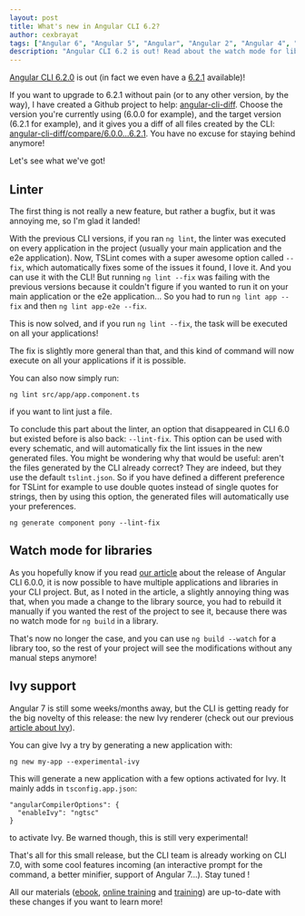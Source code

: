 ```yaml
---
layout: post
title: What's new in Angular CLI 6.2?
author: cexbrayat
tags: ["Angular 6", "Angular 5", "Angular", "Angular 2", "Angular 4", "Angular CLI"]
description: "Angular CLI 6.2 is out! Read about the watch mode for libraries, Ivy support, the new linter options and more!"
---
```


[Angular CLI 6.2.0](https://github.com/angular/angular-cli/releases/tag/v6.2.0) is out
(in fact we even have a [6.2.1](https://github.com/angular/angular-cli/releases/tag/v6.2.1) available)!

If you want to upgrade to 6.2.1 without pain (or to any other version, by the way), I have created a Github project to help: [angular-cli-diff](https://github.com/cexbrayat/angular-cli-diff). Choose the version you're currently using (6.0.0 for example), and the target version (6.2.1 for example), and it gives you a diff of all files created by the CLI: [angular-cli-diff/compare/6.0.0...6.2.1](https://github.com/cexbrayat/angular-cli-diff/compare/6.0.0...6.2.1). You have no excuse for staying behind anymore!

Let's see what we've got!

## Linter

The first thing is not really a new feature, but rather a bugfix,
but it was annoying me, so I'm glad it landed!

With the previous CLI versions, if you ran `ng lint`,
the linter was executed on every application in the project
(usually your main application and the e2e application).
Now, TSLint comes with a super awesome option called `--fix`,
which automatically fixes some of the issues it found, I love it.
And you can use it with the CLI!
But running `ng lint --fix` was failing with the previous versions
because it couldn't figure if you wanted to run it on your main application or the e2e application...
So you had to run `ng lint app --fix` and then `ng lint app-e2e --fix`.

This is now solved, and if you run `ng lint --fix`,
the task will be executed on all your applications!

The fix is slightly more general than that,
and this kind of command will now execute on all your applications if it is possible.

You can also now simply run:

    ng lint src/app/app.component.ts

if you want to lint just a file.

To conclude this part about the linter,
an option that disappeared in CLI 6.0 but existed before is also back: `--lint-fix`.
This option can be used with every schematic,
and will automatically fix the lint issues in the new generated files.
You might be wondering why that would be useful: aren't the files generated by the CLI already correct?
They are indeed, but they use the default `tslint.json`.
So if you have defined a different preference for TSLint
for example to use double quotes instead of single quotes for strings,
then by using this option, the generated files will automatically use your preferences.

    ng generate component pony --lint-fix

## Watch mode for libraries

As you hopefully know if you read [our article](/2018/05/04/angular-cli-6.0/) about the release of Angular CLI 6.0.0,
it is now possible to have multiple applications and libraries in your CLI project.
But, as I noted in the article, a slightly annoying thing was that,
when you made a change to the library source,
you had to rebuild it manually if you wanted the rest of the project to see it,
because there was no watch mode for `ng build` in a library.

That's now no longer the case,
and you can use `ng build --watch` for a library too,
so the rest of your project will see the modifications without any manual steps anymore!

## Ivy support

Angular&nbsp;7 is still some weeks/months away,
but the CLI is getting ready for the big novelty of this release:
the new Ivy renderer (check out our previous [article about Ivy](/2018/05/04/what-is-new-angular-6/)).

You can give Ivy a try by generating a new application with:

    ng new my-app --experimental-ivy

This will generate a new application with a few options activated for Ivy.
It mainly adds in `tsconfig.app.json`:

    "angularCompilerOptions": {
      "enableIvy": "ngtsc"
    }

to activate Ivy.
Be warned though, this is still very experimental!

That's all for this small release,
but the CLI team is already working on CLI 7.0,
with some cool features incoming (an interactive prompt for the command, a better minifier, support of Angular 7...).
Stay tuned !

All our materials ([ebook](https://books.ninja-squad.com/angular), [online training](https://angular-exercises.ninja-squad.com/) and [training](https://ninja-squad.com/training/angular)) are up-to-date with these changes if you want to learn more!
